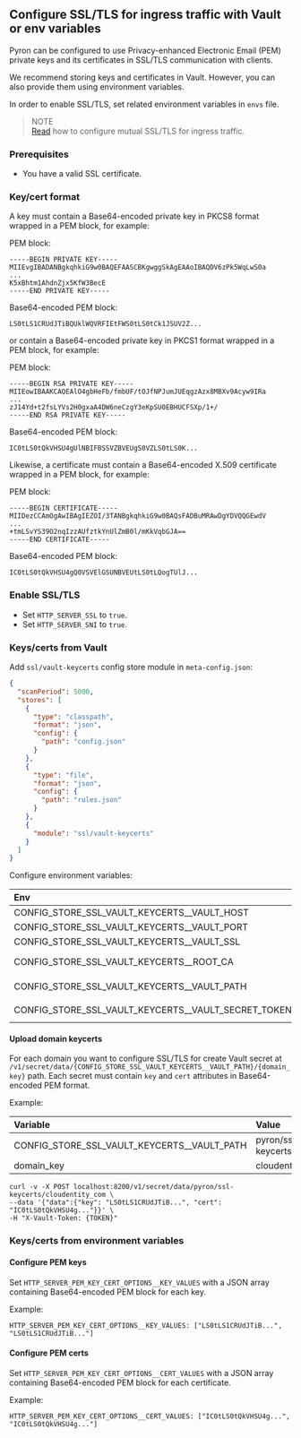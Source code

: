 ## Configure SSL/TLS for ingress traffic with Vault or env variables

Pyron can be configured to use Privacy-enhanced Electronic Email (PEM) private keys and its certificates in SSL/TLS communication with clients.

We recommend storing keys and certificates in Vault. However, you can also provide them using environment variables.

In order to enable SSL/TLS, set related environment variables in `envs` file.

> NOTE<br/>
> [Read](http-server-mtls.md) how to configure mutual SSL/TLS for ingress traffic.

### Prerequisites

* You have a valid SSL certificate.

### Key/cert format

A key must contain a Base64-encoded private key in PKCS8 format wrapped in a PEM block, for example:

PEM block:

```
-----BEGIN PRIVATE KEY-----
MIIEvgIBADANBgkqhkiG9w0BAQEFAASCBKgwggSkAgEAAoIBAQDV6zPk5WqLwS0a
...
K5xBhtm1AhdnZjx5KfW3BecE
-----END PRIVATE KEY-----
```

Base64-encoded PEM block:

```
LS0tLS1CRUdJTiBQUklWQVRFIEtFWS0tLS0tCk1JSUV2Z...
```

or contain a Base64-encoded private key in PKCS1 format wrapped in a PEM block, for example:

PEM block:

```
-----BEGIN RSA PRIVATE KEY-----
MIIEowIBAAKCAQEAlO4gbHeFb/fmbUF/tOJfNPJumJUEqgzAzx8MBXv9Acyw9IRa
...
zJ14Yd+t2fsLYVs2H0gxaA4DW6neCzgY3eKpSU0EBHUCFSXp/1+/
-----END RSA PRIVATE KEY-----
```

Base64-encoded PEM block:

```
IC0tLS0tQkVHSU4gUlNBIFBSSVZBVEUgS0VZLS0tLS0K...
```

Likewise, a certificate must contain a Base64-encoded X.509 certificate wrapped in a PEM block, for example:

PEM block:

```
-----BEGIN CERTIFICATE-----
MIIDezCCAmOgAwIBAgIEZOI/3TANBgkqhkiG9w0BAQsFADBuMRAwDgYDVQQGEwdV
...
+tmLSvYS39O2nqIzzAUfztkYnUlZmB0l/mKkVqbGJA==
-----END CERTIFICATE-----
```

Base64-encoded PEM block:

```
IC0tLS0tQkVHSU4gQ0VSVElGSUNBVEUtLS0tLQogTUlJ...
```

### Enable SSL/TLS

* Set `HTTP_SERVER_SSL` to `true`.
* Set `HTTP_SERVER_SNI` to `true`.

### Keys/certs from Vault

Add `ssl/vault-keycerts` config store module in `meta-config.json`:

```json
{
  "scanPeriod": 5000,
  "stores": [
    {
      "type": "classpath",
      "format": "json",
      "config": {
        "path": "config.json"
      }
    },
    {
      "type": "file",
      "format": "json",
      "config": {
        "path": "rules.json"
      }
    },
    {
      "module": "ssl/vault-keycerts"
    }
  ]
}
```

Configure environment variables:

| Env                                                 | Description                                                                     |
|:----------------------------------------------------|:--------------------------------------------------------------------------------|
| CONFIG_STORE_SSL_VAULT_KEYCERTS__VAULT_HOST         | Vault host                                                                      |
| CONFIG_STORE_SSL_VAULT_KEYCERTS__VAULT_PORT         | Vault port                                                                      |
| CONFIG_STORE_SSL_VAULT_KEYCERTS__VAULT_SSL          | enabled flag (default false)                                                    |
| CONFIG_STORE_SSL_VAULT_KEYCERTS__ROOT_CA            | Base64-encoded root CA used for SSL communication with Vault (optional)         |
| CONFIG_STORE_SSL_VAULT_KEYCERTS__VAULT_PATH         | secrets Vault path with keycerts, relative to `/v1/secret/data`                 |
| CONFIG_STORE_SSL_VAULT_KEYCERTS__VAULT_SECRET_TOKEN | Vault token that allows access to `CONFIG_STORE_SSL_VAULT_KEYCERTS__VAULT_PATH` |

#### Upload domain keycerts

For each domain you want to configure SSL/TLS for create Vault secret at `/v1/secret/data/{CONFIG_STORE_SSL_VAULT_KEYCERTS__VAULT_PATH}/{domain_key}` path.
Each secret must contain `key` and `cert` attributes in Base64-encoded PEM format.

Example:

| Variable                                    | Value              |
|:--------------------------------------------|:-------------------|
| CONFIG_STORE_SSL_VAULT_KEYCERTS__VAULT_PATH | pyron/ssl-keycerts |
| domain_key                                  | cloudentity_com    |

```
curl -v -X POST localhost:8200/v1/secret/data/pyron/ssl-keycerts/cloudentity_com \
--data '{"data":{"key": "LS0tLS1CRUdJTiB...", "cert": "IC0tLS0tQkVHSU4g..."}}' \
-H "X-Vault-Token: {TOKEN}"
```

### Keys/certs from environment variables

#### Configure PEM keys

Set `HTTP_SERVER_PEM_KEY_CERT_OPTIONS__KEY_VALUES` with a JSON array containing Base64-encoded PEM block for each key.

Example:

```
HTTP_SERVER_PEM_KEY_CERT_OPTIONS__KEY_VALUES: ["LS0tLS1CRUdJTiB...", "LS0tLS1CRUdJTiB..."]
```

#### Configure PEM certs

Set `HTTP_SERVER_PEM_KEY_CERT_OPTIONS__CERT_VALUES` with a JSON array containing Base64-encoded PEM block for each certificate.

Example:

```
HTTP_SERVER_PEM_KEY_CERT_OPTIONS__CERT_VALUES: ["IC0tLS0tQkVHSU4g...", "IC0tLS0tQkVHSU4g..."]
```